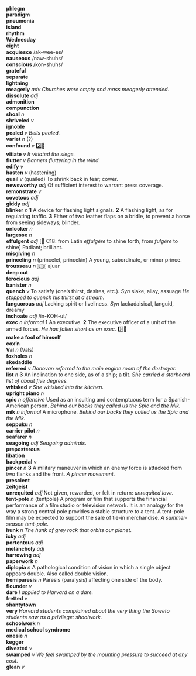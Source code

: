 __phlegm__  
__paradigm__  
__pneumonia__  
__island__  
__rhythm__  
__Wednesday__  
__eight__  
__acquiesce__ /ak-wee-es/  
__nauseous__ /naw-shuhs/  
__conscious__ /kon-shuhs/  
__grateful__  
__separate__  
__lightning__  
__meagerly__ _adv_ _Churches were empty and mass meagerly attended._  
__dissolute__ _adj_  
__admonition__  
__compunction__  
__shoal__ _n_  
__shriveled__ _v_  
__ignoble__  
__pealed__ _v_ _Bells pealed._  
__varlet__ _n_ (?)  
__confound__ _v_ :two::hammer:  
__vitiate__ _v_ _It vitiated the siege._  
__flutter__ _v_ _Banners fluttering in the wind._  
__edify__ _v_  
__hasten__ _v_ (hastening)  
__quail__ _v_ (quailed) To shrink back in fear; cower.  
__newsworthy__ _adj_ Of sufficient interest to warrant press coverage.  
__remonstrate__ _v_  
__covetous__ _adj_  
__giddy__ _adj_  
__blinker__ _n_ __1__ A device for flashing light signals. __2__ A flashing light, as for regulating traffic. __3__ Either of two leather flaps on a bridle, to prevent a horse from seeing sideways; blinder.  
__onlooker__ _n_  
__largesse__ _n_  
__effulgent__ _adj_ [:scroll: C18: from Latin _effulgēre_ to shine forth, from _fulgēre_ to shine] Radiant; brilliant.  
__misgiving__ _n_  
__princeling__ _n_ (princelet, princekin) A young, subordinate, or minor prince.  
__trousseau__ _n_ :es: ajuar  
__deep cut__  
__ferocious__ _adj_  
__banister__ _n_  
__quench__ _v_ To satisfy (one’s thirst, desires, etc.). _Syn_ slake, allay, assuage _He stopped to quench his thirst at a stream._  
__languorous__ _adj_ Lacking spirit or liveliness. _Syn_ lackadaisical, languid, dreamy  
__inchoate__ _adj_ /in-KOH-ut/  
__exec__ _n_ _informal_ __1__ An executive. __2__ The executive officer of a unit of the armed forces. _He has fallen short as an exec._ :three::hammer:  
__make a fool of himself__  
__cox’n__  
__Val__ _n_ (Vals)  
__foxholes__ _n_  
__skedaddle__  
__referred__ _v_ _Donovan referred to the main engine room of the destroyer._  
__list__ _n_ __3__ An inclination to one side, as of a ship; a tilt. _She carried a starboard list of about five degrees._  
__whisked__ _v_ _She whisked into the kitchen._  
__upright piano__ _n_  
__spic__ _n_ _offensive_ Used as an insulting and contemptuous term for a Spanish-American person. _Behind our backs they called us the Spic and the Mik._  
__mik__ _n_ _informal_ A microphone. _Behind our backs they called us the Spic and the Mik._  
__seppuku__ _n_  
__carrier pilot__ _n_  
__seafarer__ _n_  
__seagoing__ _adj_ _Seagoing admirals._  
__preposterous__  
__libation__  
__backpedal__ _v_  
__pincer__ _n_ __3__ A military maneuver in which an enemy force is attacked from two flanks and the front. _A pincer movement._  
__prescient__  
__zeitgeist__  
__unrequited__ _adj_ Not given, rewarded, or felt in return: _unrequited love._  
__tent-pole__ _n_ (tentpole) A program or film that supports the financial performance of a film studio or television network. It is an analogy for the way a strong central pole provides a stable structure to a tent. A tent-pole film may be expected to support the sale of tie-in merchandise. _A summer-season tent-pole._  
__hunk__ _n_ _The hunk of grey rock that orbits our planet._  
__icky__ _adj_  
__portentous__ _adj_  
__melancholy__ _adj_  
__harrowing__ _adj_  
__paperwork__ _n_  
__diplopia__ _n_ A pathological condition of vision in which a single object appears double. Also called double vision.  
__hemiparesis__ _n_ Paresis (paralysis) affecting one side of the body.  
__flounder__ _v_  
__dare__ _I applied to Harvard on a dare._  
__fretted__ _v_  
__shantytown__  
__very__ _Harvard students complained about the very thing the Soweto students saw as a privilege: shoolwork._  
__schoolwork__ _n_  
__medical school syndrome__  
__onesie__ _n_  
__kegger__  
__divested__ _v_  
__swamped__ _v_ _We feel swamped by the mounting pressure to succeed at any cost._  
__glean__ _v_  
